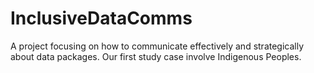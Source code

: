 # InclusiveDataComms
A project focusing on how to communicate effectively and strategically about data packages. Our first study case involve Indigenous Peoples. 
